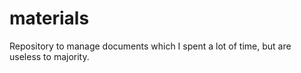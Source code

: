 # materials
Repository to manage documents which I spent a lot of time, but are useless to majority.

